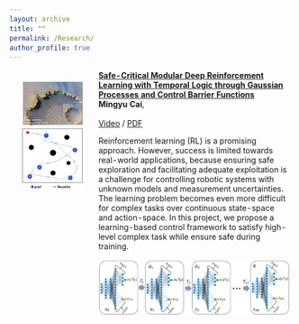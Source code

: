 ```yaml
---
layout: archive
title: ""
permalink: /Research/
author_profile: true
---
```


<table style="width:100%;border:0px;border-spacing:0px;border-collapse:separate;margin-right:auto;margin-left:auto;"><tbody>
             <td style="padding:20px;width:30%;vertical-align:top">
              <img src='/files/Safe_modular/Mars_exploration.jpg' width="420">
               <br>
                 <img src='/files/Safe_modular/particale.jpg' width="420">
            </td>
            <td style="https://arxiv.org/abs/2109.02791">
              <a href="https://thaipduong.github.io/hamadapt/">
                  <papertitle><strong>Safe-Critical Modular Deep Reinforcement Learning with Temporal Logic through Gaussian Processes and Control Barrier Functions</strong></papertitle>
              </a>
              <br>
              <strong>Mingyu Cai</strong>,
              <a Cristian-Ioan Vasile</a>
              <br>
              <br>
              <a href="https://www.youtube.com/watch?v=fkCyAgx_FWM/">Video</a> /
              <a href="https://arxiv.org/abs/2109.02791">PDF</a>
              <p></p>
              <p>Reinforcement learning (RL) is a promising approach. However, success is limited towards real-world applications, because ensuring safe exploration and facilitating adequate exploitation is a challenge for controlling robotic systems with unknown models and measurement uncertainties. The learning problem becomes even more difficult for complex tasks over continuous state-space and action-space. In this project, we propose a learning-based control framework to satisfy high-level complex task while ensure safe during training. </p>
               <p> <center> <img src='/files/Safe_modular/Modular_architecture.jpg' width="420"> <center> </p>
  </td>
</tr>

</tbody></table>

      
     
              
              


     

